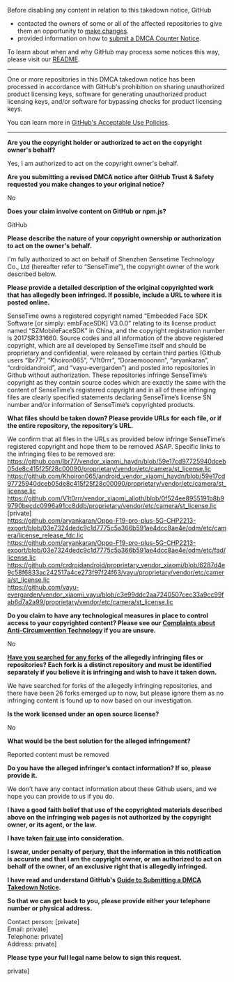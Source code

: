 Before disabling any content in relation to this takedown notice, GitHub
- contacted the owners of some or all of the affected repositories to give them an opportunity to [make changes](https://docs.github.com/en/github/site-policy/dmca-takedown-policy#a-how-does-this-actually-work).
- provided information on how to [submit a DMCA Counter Notice](https://docs.github.com/en/articles/guide-to-submitting-a-dmca-counter-notice).

To learn about when and why GitHub may process some notices this way, please visit our [README](https://github.com/github/dmca/blob/master/README.md#anatomy-of-a-takedown-notice).

---

One or more repositories in this DMCA takedown notice has been processed in accordance with GitHub's prohibition on sharing unauthorized product licensing keys, software for generating unauthorized product licensing keys, and/or software for bypassing checks for product licensing keys.

You can learn more in [GitHub's Acceptable Use Policies](https://docs.github.com/en/github/site-policy/github-acceptable-use-policies).

---

**Are you the copyright holder or authorized to act on the copyright owner's behalf?**

Yes, I am authorized to act on the copyright owner's behalf.

**Are you submitting a revised DMCA notice after GitHub Trust & Safety requested you make changes to your original notice?**

No

**Does your claim involve content on GitHub or npm.js?**

GitHub

**Please describe the nature of your copyright ownership or authorization to act on the owner's behalf.**

I'm fully authorized to act on behalf of Shenzhen Sensetime Technology Co., Ltd (hereafter refer to “SenseTime”), the copyright owner of the work described below.

**Please provide a detailed description of the original copyrighted work that has allegedly been infringed. If possible, include a URL to where it is posted online.**

SenseTime owns a registered copyright named “Embedded Face SDK Software [or simply: embFaceSDK] V3.0.0” relating to its license product named “SZMobileFaceSDK” in China, and the copyright registration number is 2017SR331660. Source codes and all information of the above registered copyright, which are all developed by SenseTime itself and should be proprietary and confidential, were released by certain third parties (Github users “lbr77”, “Khoiron065”, “V1t0rrr”, “Doraemooonnn”, “aryankaran”, “crdroidandroid”, and “vayu-evergarden”) and posted into repositories in Github without authorization. These repositories infringe SenseTime’s copyright as they contain source codes which are exactly the same with the content of SenseTime’s registered copyright and in all of these infringing files are clearly specified statements declaring SenseTime’s license SN number and/or information of SenseTime’s copyrighted products.

**What files should be taken down? Please provide URLs for each file, or if the entire repository, the repository’s URL.**

We confirm that all files in the URLs as provided below infringe SenseTime’s registered copyright and hope them to be removed ASAP. Specific links to the infringing files to be removed are:
https://github.com/lbr77/vendor_xiaomi_haydn/blob/59e17cd97725940dceb05de8c415f25f28c00090/proprietary/vendor/etc/camera/st_license.lic  
https://github.com/Khoiron065/android_vendor_xiaomi_haydn/blob/59e17cd97725940dceb05de8c415f25f28c00090/proprietary/vendor/etc/camera/st_license.lic  
https://github.com/V1t0rrr/vendor_xiaomi_alioth/blob/0f524ee8955191b8b99790becdc0996a91cc8ddb/proprietary/vendor/etc/camera/st_license.lic  
[private]  
https://github.com/aryankaran/Oppo-F19-pro-plus-5G-CHP2213-export/blob/03e7324dedc9c1d7775c5a366b591ae4dcc8ae4e/odm/etc/camera/license_release_fdc.lic  
https://github.com/aryankaran/Oppo-F19-pro-plus-5G-CHP2213-export/blob/03e7324dedc9c1d7775c5a366b591ae4dcc8ae4e/odm/etc/fad/license.lic  
https://github.com/crdroidandroid/proprietary_vendor_xiaomi/blob/6287d4e9c58f6833ac242517a4ce273f97f24f63/vayu/proprietary/vendor/etc/camera/st_license.lic  
https://github.com/vayu-evergarden/vendor_xiaomi_vayu/blob/c3e99ddc2aa7240507cec33a9cc99fab6d7a2a99/proprietary/vendor/etc/camera/st_license.lic

**Do you claim to have any technological measures in place to control access to your copyrighted content? Please see our <a href="https://docs.github.com/articles/guide-to-submitting-a-dmca-takedown-notice#complaints-about-anti-circumvention-technology">Complaints about Anti-Circumvention Technology</a> if you are unsure.**

No

**<a href="https://docs.github.com/articles/dmca-takedown-policy#b-what-about-forks-or-whats-a-fork">Have you searched for any forks</a> of the allegedly infringing files or repositories? Each fork is a distinct repository and must be identified separately if you believe it is infringing and wish to have it taken down.**

We have searched for forks of the allegedly infringing repositories, and there have been 26 forks emerged up to now, but please ignore them as no infringing content is found up to now based on our investigation.

**Is the work licensed under an open source license?**

No

**What would be the best solution for the alleged infringement?**

Reported content must be removed

**Do you have the alleged infringer’s contact information? If so, please provide it.**

We don’t have any contact information about these Github users, and we hope you can provide to us if you do.

**I have a good faith belief that use of the copyrighted materials described above on the infringing web pages is not authorized by the copyright owner, or its agent, or the law.**

**I have taken <a href="https://www.lumendatabase.org/topics/22">fair use</a> into consideration.**

**I swear, under penalty of perjury, that the information in this notification is accurate and that I am the copyright owner, or am authorized to act on behalf of the owner, of an exclusive right that is allegedly infringed.**

**I have read and understand GitHub's <a href="https://docs.github.com/articles/guide-to-submitting-a-dmca-takedown-notice/">Guide to Submitting a DMCA Takedown Notice</a>.**

**So that we can get back to you, please provide either your telephone number or physical address.**

Contact person: [private]  
Email: private]  
Telephone: private]  
Address: private]  

**Please type your full legal name below to sign this request.**

private]  
